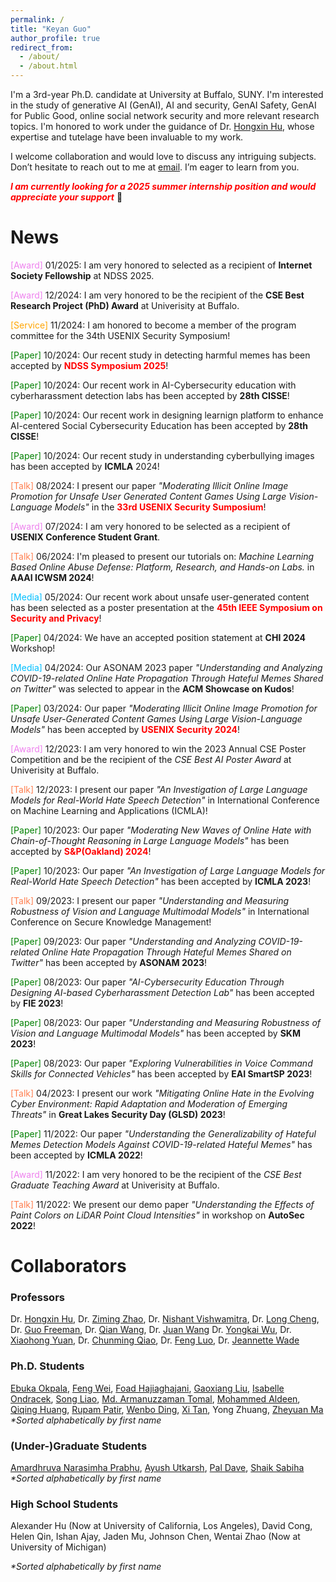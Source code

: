 ```yaml
---
permalink: /
title: "Keyan Guo"
author_profile: true
redirect_from: 
  - /about/
  - /about.html
---
```

I'm a 3rd-year Ph.D. candidate at University at Buffalo, SUNY. I'm interested in the study of generative AI (GenAI), AI and security, GenAI Safety, GenAI for Public Good, online social network security and more relevant research topics. I'm honored to work under the guidance of Dr. [Hongxin Hu](https://cse.buffalo.edu/~hongxinh/), whose expertise and tutelage have been invaluable to my work. 

I welcome collaboration and would love to discuss any intriguing subjects. Don’t hesitate to reach out to me at [email](keyanguo@buffalo.edu). I’m eager to learn from you.


<span style="color:red">***I am currently looking for a 2025 summer internship position and would appreciate your support***</span> 🤩


News
======
<span style="color:violet">\[Award\]</span> 01/2025: I am very honored to selected as a recipient of **Internet Society Fellowship** at NDSS 2025.

<span style="color:violet">\[Award\]</span> 12/2024: I am very honored to be the recipient of the **CSE Best Research Project (PhD) Award** at Univerisity at Buffalo.

<span style="color:orange">\[Service\]</span> 11/2024: I am honored to become a member of the program committee for the 34th USENIX Security Symposium!

<span style="color:green">\[Paper\]</span> 10/2024: Our recent study in detecting harmful memes has been accepted by **<span style="color:red">NDSS Symposium 2025</span>**!

<span style="color:green">\[Paper\]</span> 10/2024: Our recent work in AI-Cybersecurity education with cyberharassment detection labs has been accepted by **28th CISSE**!

<span style="color:green">\[Paper\]</span> 10/2024: Our recent work in designing learnign platform to enhance AI-centered Social Cybersecurity Education has been accepted by **28th CISSE**!

<span style="color:green">\[Paper\]</span> 10/2024: Our recent study in understanding cyberbullying images has been accepted by **ICMLA** 2024!

<span style="color:coral">\[Talk\]</span> 08/2024: I present our paper *"Moderating Illicit Online Image Promotion for Unsafe User Generated Content Games Using Large Vision-Language Models"* in the **<span style="color:red"> 33rd USENIX Security Sumposium</span>**!

<span style="color:violet">\[Award\]</span> 07/2024: I am very honored to be selected as a recipient of **USENIX Conference Student Grant**.

<span style="color:coral">\[Talk\]</span> 06/2024: I'm pleased to present our tutorials on: *Machine Learning Based Online Abuse Defense: Platform, Research, and Hands-on Labs.* in **AAAI ICWSM 2024**!

<span style="color:deepskyblue">\[Media\]</span> 05/2024: Our recent work about unsafe user-generated content has been selected as a poster presentation at the **<span style="color:red">45th IEEE Symposium on Security and Privacy</span>**!

<span style="color:green">\[Paper\]</span> 04/2024: We have an accepted position statement at **CHI 2024** Workshop!

<span style="color:deepskyblue">\[Media\]</span> 04/2024: Our ASONAM 2023 paper *"Understanding and Analyzing COVID-19-related Online Hate Propagation Through Hateful Memes Shared on Twitter"* was selected to appear in the **ACM Showcase on Kudos**!

<span style="color:green">\[Paper\]</span> 03/2024: Our paper *"Moderating Illicit Online Image Promotion for Unsafe User-Generated Content Games Using Large Vision-Language Models"* has been accepted by **<span style="color:red">USENIX Security 2024</span>**!

<span style="color:violet">\[Award\]</span> 12/2023: I am very honored to win the 2023 Annual CSE Poster Competition and be the recipient of the *CSE Best AI Poster Award* at Univerisity at Buffalo.

<span style="color:coral">\[Talk\]</span> 12/2023: I present our paper *"An Investigation of Large Language Models for Real-World Hate Speech Detection"* in International Conference on Machine Learning and Applications (ICMLA)!

<span style="color:green">\[Paper\]</span> 10/2023: Our paper *"Moderating New Waves of Online Hate with Chain-of-Thought Reasoning in Large Language Models"* has been accepted by **<span style="color:red">S&P(Oakland) 2024</span>**!

<span style="color:green">\[Paper\]</span> 10/2023: Our paper *"An Investigation of Large Language Models for Real-World Hate Speech Detection"* has been accepted by **ICMLA 2023**!

<span style="color:coral">\[Talk\]</span> 09/2023: I present our paper *"Understanding and Measuring Robustness of Vision and Language Multimodal Models"* in International Conference on Secure Knowledge Management!

<span style="color:green">\[Paper\]</span> 09/2023: Our paper *"Understanding and Analyzing COVID-19-related Online Hate Propagation Through Hateful Memes Shared on Twitter"* has been accepted by **ASONAM 2023**!

<span style="color:green">\[Paper\]</span> 08/2023: Our paper *"AI-Cybersecurity Education Through Designing AI-based Cyberharassment Detection Lab"* has been accepted by **FIE 2023**!

<span style="color:green">\[Paper\]</span> 08/2023: Our paper *"Understanding and Measuring Robustness of Vision and Language Multimodal Models"* has been accepted by **SKM 2023**!

<span style="color:green">\[Paper\]</span> 08/2023: Our paper *"Exploring Vulnerabilities in Voice Command Skills for Connected Vehicles"* has been accepted by **EAI SmartSP 2023**!

<span style="color:coral">\[Talk\]</span> 04/2023: I present our work *"Mitigating Online Hate in the Evolving Cyber Environment: Rapid Adaptation and Moderation of Emerging Threats"* in **Great Lakes Security Day (GLSD) 2023**!

<span style="color:green">\[Paper\]</span> 11/2022: Our paper *"Understanding the Generalizability of Hateful Memes Detection Models Against COVID-19-related Hateful Memes"* has been accepted by **ICMLA 2022**!

<span style="color:violet">\[Award\]</span> 11/2022: I am very honored to be the recipient of the *CSE Best Graduate Teaching Award* at Univerisity at Buffalo.

<span style="color:coral">\[Talk\]</span> 11/2022: We present our demo paper *"Understanding the Effects of Paint Colors on LiDAR Point Cloud Intensities"* in workshop on  **AutoSec 2022**!


Collaborators 
=====
### Professors
Dr. [Hongxin Hu](https://cse.buffalo.edu/~hongxinh/), Dr. [Ziming Zhao](https://zzm7000.github.io/), Dr. [Nishant Vishwamitra](https://nishantvishwamitra.github.io/), Dr. [Long Cheng](https://people.computing.clemson.edu/~lcheng2/), Dr. [Guo Freeman](https://guof.people.clemson.edu), Dr. [Qian Wang](http://nisplab.whu.edu.cn/people.html), Dr. [Juan Wang]()
Dr. [Yongkai Wu](https://www.yongkaiwu.com/), Dr. [Xiaohong Yuan](https://www.ncat.edu/employee-bio.php?directoryID=1518403122), Dr. [Chunming Qiao](https://cse.buffalo.edu/~qiao/index.htm), Dr. [Feng Luo](https://people.computing.clemson.edu/~luofeng/), Dr. [Jeannette Wade](https://hhs.uncg.edu/people/wade-jeannette-m/)

### Ph.D. Students
[Ebuka Okpala](https://ejokpala.com/), [Feng Wei](https://www-student.cse.buffalo.edu/~fengwei/), [Foad Hajiaghajani](https://ubwp.buffalo.edu/cavas/team-members/foad-hajiaghajani/), [Gaoxiang Liu](https://www.linkedin.com/in/gaoxiang-liu-831571132/), [Isabelle Ondracek](https://www.linkedin.com/in/isabelle-ondracek/?trk=people_directory), [Song Liao](https://songacademic.github.io/), [Md. Armanuzzaman Tomal](https://tomal-kuet.github.io/armanuzzaman/), [Mohammed Aldeen](https://scholar.google.com/citations?user=jSVFlYUAAAAJ&hl=en), [Qiqing Huang](https://www.linkedin.com/in/qiqing-huang-7145a810a/?locale=en_US), [Rupam Patir](https://www.linkedin.com/in/rupam-patir-323b4797/), 
[Wenbo Ding](https://www.linkedin.com/in/wenbo-ding-77416414b/), [Xi Tan](https://mintancy.github.io), Yong Zhuang, [Zheyuan Ma](https://scholar.google.com/citations?user=3ZKnS6EAAAAJ&hl=en)  
*\*Sorted alphabetically by first name* 

### (Under-)Graduate Students
[Amardhruva Narasimha Prabhu](https://www.linkedin.com/in/amardhruva/), [Ayush Utkarsh](https://www.linkedin.com/in/ayushutkarsh/), [Pal Dave](https://www.linkedin.com/in/pal-dave-59b6b3182/?originalSubdomain=in), [Shaik Sabiha](https://www.linkedin.com/in/sabiha-shaik/)  
*\*Sorted alphabetically by first name*  
### High School Students

Alexander Hu (Now at University of California, Los Angeles), David Cong, Helen Qin, Ishan Ajay, Jaden Mu, Johnson Chen, Wentai Zhao (Now at University of Michigan)

*\*Sorted alphabetically by first name* 
